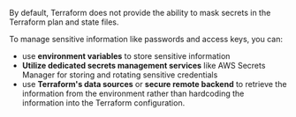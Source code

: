 By default, Terraform does not provide the ability to mask secrets in the Terraform plan and state files. 

To manage sensitive information like passwords and access keys, you can:
- use **environment variables** to store sensitive information 
- **Utilize dedicated secrets management services** like AWS Secrets Manager for storing and rotating sensitive credentials
- use **Terraform's data sources** or **secure remote backend** to retrieve the information from the environment rather than hardcoding the information into the Terraform configuration.